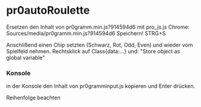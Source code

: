 # pr0autoRoulette

Ersetzen den Inhalt von pr0gramm.min.js?914594d6 mit pro_js.js 
Chrome:
Sources/media/pr0gramm.min.js?914594d6
Speichern! STRG+S

Anschlißend einen Chip setzten (Schwarz, Rot, Odd, Even) und wieder vom Spielfeld nehmen.
Rechtsklick auf Class{data:...} und:
  "Store object as global variable"
 

### Konsole

in der Konsole den Inhalt von pr0gramminput.js kopieren und Enter drücken.

Reihenfolge beachten
